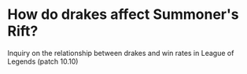 # How do drakes affect Summoner's Rift?
Inquiry on the relationship between drakes and win rates in League of Legends (patch 10.10)
